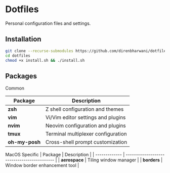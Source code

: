 # Dotfiles

Personal configuration files and settings.

## Installation

```bash
git clone --recurse-submodules https://github.com/direnbharwani/dotfiles.git
cd dotfiles
chmod +x install.sh && ./install.sh
```

## Packages

Common

| Package        | Description                        |
| -------------- | ---------------------------------- |
| **zsh**        | Z shell configuration and themes   |
| **vim**        | Vi/Vim editor settings and plugins |
| **nvim**       | Neovim configuration and plugins   |
| **tmux**       | Terminal multiplexer configuration |
| **oh-my-posh** | Cross-shell prompt customization   |

MacOS Specific
| Package | Description |
| ------------- | ------------------------------------------- |
| **aerospace** | Tiling window manager |
| **borders** | Window border enhancement tool |
